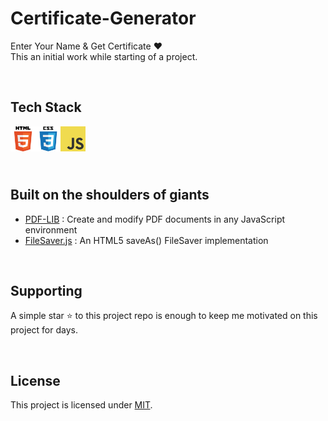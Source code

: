 # Certificate-Generator
Enter Your Name &amp; Get Certificate :heart: <br />
This an initial work while starting of a project.

<br />

## Tech Stack
<img align="left" alt="HTML5" width="40px" src="https://raw.githubusercontent.com/github/explore/80688e429a7d4ef2fca1e82350fe8e3517d3494d/topics/html/html.png" />
<img align="left" alt="CSS3" width="40px" src="https://raw.githubusercontent.com/github/explore/80688e429a7d4ef2fca1e82350fe8e3517d3494d/topics/css/css.png" />
<img align="left" alt="JavaScript" width="40px" src="https://raw.githubusercontent.com/github/explore/80688e429a7d4ef2fca1e82350fe8e3517d3494d/topics/javascript/javascript.png" />

<br /><br />
<br /><br />

## Built on the shoulders of giants
- [PDF-LIB](https://github.com/Hopding/pdf-lib) : Create and modify PDF documents in any JavaScript environment
- [FileSaver.js](https://github.com/eligrey/FileSaver.js/) : An HTML5 saveAs() FileSaver implementation

<br />

## Supporting
A simple star :star: to this project repo is enough to keep me motivated on this project for days. 

<br />

## License
This project is licensed under [MIT](LICENSE).